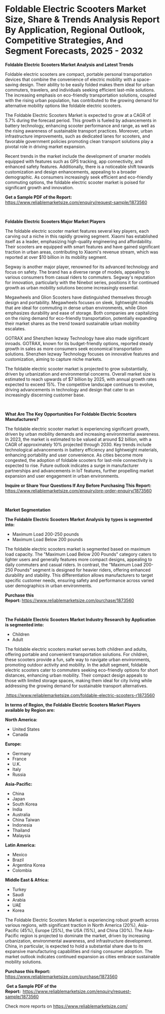 <p><h1>Foldable Electric Scooters Market Size, Share & Trends Analysis Report By Application, Regional Outlook, Competitive Strategies, And Segment Forecasts, 2025 - 2032</h1></p><p><strong>Foldable Electric Scooters Market Analysis and Latest Trends</strong></p>
<p><p>Foldable electric scooters are compact, portable personal transportation devices that combine the convenience of electric mobility with a space-saving design. Their ability to be easily folded makes them ideal for urban commuters, travelers, and individuals seeking efficient last-mile solutions. The increasing emphasis on eco-friendly transportation solutions, coupled with the rising urban population, has contributed to the growing demand for alternative mobility options like foldable electric scooters.</p><p>The Foldable Electric Scooters Market is expected to grow at a CAGR of 5.7% during the forecast period. This growth is fueled by advancements in battery technology, enhancing scooter performance and range, as well as the rising awareness of sustainable transport practices. Moreover, urban infrastructure improvements, such as dedicated lanes for scooters, and favorable government policies promoting clean transport solutions play a pivotal role in driving market expansion.</p><p>Recent trends in the market include the development of smarter models equipped with features such as GPS tracking, app connectivity, and enhanced safety features. Additionally, there is a noticeable shift towards customization and design enhancements, appealing to a broader demographic. As consumers increasingly seek efficient and eco-friendly commuting options, the foldable electric scooter market is poised for significant growth and innovation.</p></p>
<p><strong>Get a Sample PDF of the Report:&nbsp;</strong> <a href="https://www.reliablemarketsize.com/enquiry/request-sample/1873560?utm_campaign=1167&utm_medium=2&utm_source=Github&utm_content=ia&utm_term=05022025&utm_id=foldable-electric-scooters">https://www.reliablemarketsize.com/enquiry/request-sample/1873560</a></p>
<p>&nbsp;</p>
<p><strong>Foldable Electric Scooters Major Market Players</strong></p>
<p><p>The foldable electric scooter market features several key players, each carving out a niche in this rapidly growing segment. Xiaomi has established itself as a leader, emphasizing high-quality engineering and affordability. Their scooters are equipped with smart features and have gained significant traction in urban areas, contributing to Xiaomi's revenue stream, which was reported at over $10 billion in its mobility segment.</p><p>Segway is another major player, renowned for its advanced technology and focus on safety. The brand has a diverse range of models, appealing to various consumers from casual riders to commuters. Segway's reputation for innovation, particularly with the Ninebot series, positions it for continued growth as urban mobility solutions become increasingly essential.</p><p>Megawheels and Glion Scooters have distinguished themselves through design and portability. Megawheels focuses on sleek, lightweight models that are ideal for commuting in dense urban environments, while Glion emphasizes durability and ease of storage. Both companies are capitalizing on the rising demand for eco-friendly transportation, potentially expanding their market shares as the trend toward sustainable urban mobility escalates.</p><p>GOTRAX and Shenzhen Iezway Technology have also made significant inroads. GOTRAX, known for its budget-friendly options, reported steady growth in sales as more consumers seek economical transportation solutions. Shenzhen Iezway Technology focuses on innovative features and customization, aiming to capture niche markets.</p><p>The foldable electric scooter market is projected to grow substantially, driven by urbanization and environmental concerns. Overall market size is estimated to reach upwards of $7 billion by 2025, with annual growth rates expected to exceed 15%. The competitive landscape continues to evolve, driving advancements in technology and design that cater to an increasingly discerning customer base.</p></p>
<p>&nbsp;</p>
<p><strong>What Are The Key Opportunities For Foldable Electric Scooters Manufacturers?</strong></p>
<p><p>The foldable electric scooter market is experiencing significant growth, driven by urban mobility demands and increasing environmental awareness. In 2023, the market is estimated to be valued at around $2 billion, with a CAGR of approximately 10% projected through 2030. Key trends include technological advancements in battery efficiency and lightweight materials, enhancing portability and user convenience. As cities become more congested, the adoption of foldable scooters for last-mile connectivity is expected to rise. Future outlook indicates a surge in manufacturer partnerships and advancements in IoT features, further propelling market expansion and user engagement in urban environments.</p></p>
<p><strong>Inquire or Share Your Questions If Any Before Purchasing This Report:</strong> <a href="https://www.reliablemarketsize.com/enquiry/pre-order-enquiry/1873560?utm_campaign=1167&utm_medium=2&utm_source=Github&utm_content=ia&utm_term=05022025&utm_id=foldable-electric-scooters">https://www.reliablemarketsize.com/enquiry/pre-order-enquiry/1873560</a></p>
<p>&nbsp;</p>
<p><strong>Market Segmentation</strong></p>
<p><strong>The Foldable Electric Scooters Market Analysis by types is segmented into:</strong></p>
<p><ul><li>Maximum Load 200-250 pounds</li><li>Maximum Load Below 200 pounds</li></ul></p>
<p><p>The foldable electric scooters market is segmented based on maximum load capacity. The "Maximum Load Below 200 Pounds" category caters to lighter users and generally features more compact designs, appealing to daily commuters and casual riders. In contrast, the "Maximum Load 200-250 Pounds" segment is designed for heavier riders, offering enhanced durability and stability. This differentiation allows manufacturers to target specific customer needs, ensuring safety and performance across varied user demographics in urban environments.</p></p>
<p><strong>Purchase this Report:&nbsp;</strong><a href="https://www.reliablemarketsize.com/purchase/1873560?utm_campaign=1167&utm_medium=2&utm_source=Github&utm_content=ia&utm_term=05022025&utm_id=foldable-electric-scooters">https://www.reliablemarketsize.com/purchase/1873560</a></p>
<p>&nbsp;</p>
<p><strong>The Foldable Electric Scooters Market Industry Research by Application is segmented into:</strong></p>
<p><ul><li>Children</li><li>Adult</li></ul></p>
<p><p>The foldable electric scooters market serves both children and adults, offering portable and convenient transportation solutions. For children, these scooters provide a fun, safe way to navigate urban environments, promoting outdoor activity and mobility. In the adult segment, foldable electric scooters cater to commuters seeking eco-friendly options for short distances, enhancing urban mobility. Their compact design appeals to those with limited storage spaces, making them ideal for city living while addressing the growing demand for sustainable transport alternatives.</p></p>
<p><a href="https://www.reliablemarketsize.com/foldable-electric-scooters-r1873560?utm_campaign=1167&utm_medium=2&utm_source=Github&utm_content=ia&utm_term=05022025&utm_id=foldable-electric-scooters">&nbsp;https://www.reliablemarketsize.com/foldable-electric-scooters-r1873560</a></p>
<p><strong>In terms of Region, the Foldable Electric Scooters Market Players available by Region are:</strong></p>
<p>
    <p> <strong> North America: </strong>
        <ul>
            <li>United States</li>
            <li>Canada</li>
        </ul>
        </p> 
    <p> <strong> Europe: </strong>
        <ul>
            <li>Germany</li>
            <li>France</li>
            <li>U.K.</li>
            <li>Italy</li>
            <li>Russia</li>
        </ul>
        </p> 
    <p> <strong> Asia-Pacific: </strong>
        <ul>
            <li>China</li>
            <li>Japan</li>
            <li>South Korea</li>
            <li>India</li>
            <li>Australia</li>
            <li>China Taiwan</li>
            <li>Indonesia</li>
            <li>Thailand</li>
            <li>Malaysia</li>
        </ul>
        </p> 
    <p> <strong> Latin America: </strong>
        <ul>
            <li>Mexico</li>
            <li>Brazil</li>
            <li>Argentina Korea</li>
            <li>Colombia</li>
        </ul>
        </p> 
    <p> <strong> Middle East & Africa: </strong>
        <ul>
            <li>Turkey</li>
            <li>Saudi</li>
            <li>Arabia</li>
            <li>UAE</li>
            <li>Korea</li>
        </ul>
    </p>
    </p>
<p><p>The Foldable Electric Scooters Market is experiencing robust growth across various regions, with significant traction in North America (20%), Asia-Pacific (45%), Europe (25%), the USA (15%), and China (30%). The Asia-Pacific region is projected to dominate the market, driven by increasing urbanization, environmental awareness, and infrastructure development. China, in particular, is expected to hold a substantial share due to its expansive manufacturing capabilities and rising consumer adoption. The market outlook indicates continued expansion as cities embrace sustainable mobility solutions.</p></p>
<p><strong>Purchase this Report: </strong><a href="https://www.reliablemarketsize.com/purchase/1873560?utm_campaign=1167&utm_medium=2&utm_source=Github&utm_content=ia&utm_term=05022025&utm_id=foldable-electric-scooters">https://www.reliablemarketsize.com/purchase/1873560</a></p>
<p>&nbsp;<strong>Get a Sample PDF of the Report:&nbsp;&nbsp;</strong><a href="https://www.reliablemarketsize.com/enquiry/request-sample/1873560?utm_campaign=1167&utm_medium=2&utm_source=Github&utm_content=ia&utm_term=05022025&utm_id=foldable-electric-scooters">https://www.reliablemarketsize.com/enquiry/request-sample/1873560</a></p>
<p><strong></strong></p>
<p>Check more reports on <a href="https://www.reliablemarketsize.com/?utm_campaign=1167&utm_medium=2&utm_source=Github&utm_content=ia&utm_term=05022025&utm_id=foldable-electric-scooters">https://www.reliablemarketsize.com/</a></p>